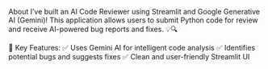 About
I’ve built an AI Code Reviewer using Streamlit and Google Generative AI (Gemini)! This application allows users to submit Python code for review and receive AI-powered bug reports and fixes. 💡🔍 

🔹 Key Features: 
✅ Uses Gemini AI for intelligent code analysis 
✅ Identifies potential bugs and suggests fixes 
✅ Clean and user-friendly Streamlit UI
